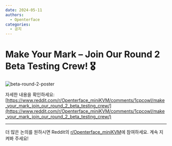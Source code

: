 ```yaml
---
date: 2024-05-11
authors:
  - Openterface
categories:
  - 공지
---
```


# Make Your Mark – Join Our Round 2 Beta Testing Crew! 🎖️

![beta-round-2-poster](https://pbs.twimg.com/media/GNSPO1taQAA4d1-?format=jpg&name=large)

<!-- more -->

자세한 내용을 확인하세요:
[https://www.reddit.com/r/Openterface_miniKVM/comments/1cpcowl/make_your_mark_join_our_round_2_beta_testing_crew/](https://www.reddit.com/r/Openterface_miniKVM/comments/1cpcowl/make_your_mark_join_our_round_2_beta_testing_crew/)

--------

더 많은 논의를 원하시면 Reddit의 [r/Openterface_miniKVM](https://www.reddit.com/r/Openterface_miniKVM/)에 참여하세요. 계속 지켜봐 주세요!